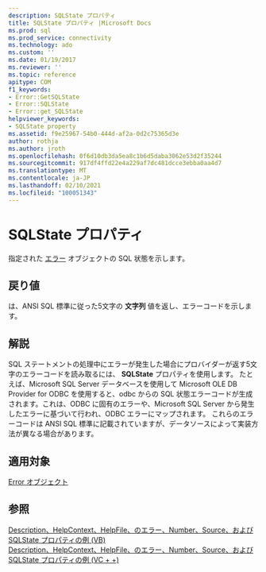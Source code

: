 ```yaml
---
description: SQLState プロパティ
title: SQLState プロパティ |Microsoft Docs
ms.prod: sql
ms.prod_service: connectivity
ms.technology: ado
ms.custom: ''
ms.date: 01/19/2017
ms.reviewer: ''
ms.topic: reference
apitype: COM
f1_keywords:
- Error::GetSQLState
- Error::SQLState
- Error::get_SQLState
helpviewer_keywords:
- SQLState property
ms.assetid: f9e25967-54b0-444d-af2a-0d2c75365d3e
author: rothja
ms.author: jroth
ms.openlocfilehash: 0f6d10db3da5ea8c1b6d5daba3062e53d2f35244
ms.sourcegitcommit: 917df4ffd22e4a229af7dc481dcce3ebba0aa4d7
ms.translationtype: MT
ms.contentlocale: ja-JP
ms.lasthandoff: 02/10/2021
ms.locfileid: "100051343"
---
```

# <a name="sqlstate-property"></a>SQLState プロパティ
指定された [エラー](./error-object.md) オブジェクトの SQL 状態を示します。  
  
## <a name="return-value"></a>戻り値  
 は、ANSI SQL 標準に従った5文字の **文字列** 値を返し、エラーコードを示します。  
  
## <a name="remarks"></a>解説  
 SQL ステートメントの処理中にエラーが発生した場合にプロバイダーが返す5文字のエラーコードを読み取るには、 **SQLState** プロパティを使用します。 たとえば、Microsoft SQL Server データベースを使用して Microsoft OLE DB Provider for ODBC を使用すると、odbc からの SQL 状態エラーコードが生成されます。これは、ODBC に固有のエラーや、Microsoft SQL Server から発生したエラーに基づいて行われ、ODBC エラーにマップされます。 これらのエラーコードは ANSI SQL 標準に記載されていますが、データソースによって実装方法が異なる場合があります。  
  
## <a name="applies-to"></a>適用対象  
 [Error オブジェクト](./error-object.md)  
  
## <a name="see-also"></a>参照  
 [Description、HelpContext、HelpFile、のエラー、Number、Source、および SQLState プロパティの例 (VB)](./description-helpcontext-helpfile-nativeerror-number-source-example-vb.md)   
 [Description、HelpContext、HelpFile、のエラー、Number、Source、および SQLState プロパティの例 (VC + +)](./description-helpcontext-helpfile-nativeerror-number-source-example-vc.md)